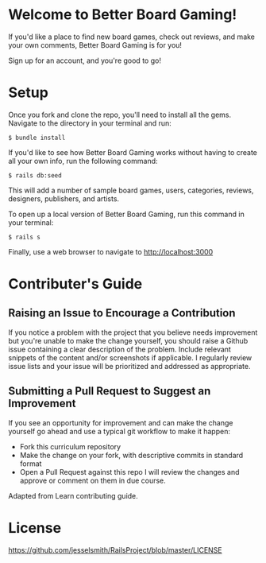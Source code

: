 # Welcome to Better Board Gaming!
If you'd like a place to find new board games, check out reviews, and make your own comments, Better Board Gaming is for you!

Sign up for an account, and you're good to go!

# Setup
Once you fork and clone the repo, you'll need to install all the gems. Navigate to the directory in your terminal and run:

```
$ bundle install
```

If you'd like to see how Better Board Gaming works without having to create all your own info, run the following command:

```
$ rails db:seed
```

This will add a number of sample board games, users, categories, reviews, designers, publishers, and artists.

To open up a local version of Better Board Gaming, run this command in your terminal:

```
$ rails s
```

Finally, use a web browser to navigate to [http://localhost:3000](http://localhost:3000)

# Contributer's Guide
## Raising an Issue to Encourage a Contribution
If you notice a problem with the project that you believe needs improvement but you're unable to make the change yourself, you should raise a Github issue containing a clear description of the problem. Include relevant snippets of the content and/or screenshots if applicable. I regularly review issue lists and your issue will be prioritized and addressed as appropriate.

## Submitting a Pull Request to Suggest an Improvement
If you see an opportunity for improvement and can make the change yourself go ahead and use a typical git workflow to make it happen:

* Fork this curriculum repository
* Make the change on your fork, with descriptive commits in standard format
* Open a Pull Request against this repo
I will review the changes and approve or comment on them in due course.

Adapted from Learn contributing guide.

# License

https://github.com/jesselsmith/RailsProject/blob/master/LICENSE
